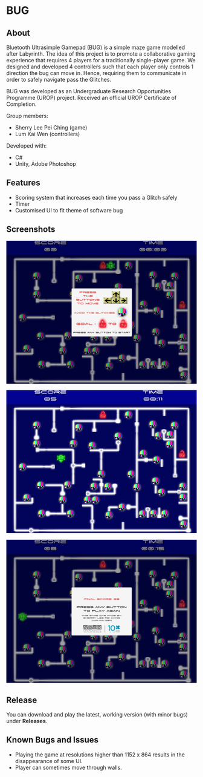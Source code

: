 # BUG
## About
Bluetooth Ultrasimple Gamepad (BUG) is a simple maze game modelled after Labyrinth. The idea of this project is to promote a collaborative gaming experience that requires 4 players for a traditionally single-player game. We designed and developed 4 controllers such that each player only controls 1 direction the bug can move in. Hence, requiring them to communicate in order to safely navigate pass the Glitches.

BUG was developed as an Undergraduate Research Opportunities Programme (UROP) project. Received an official UROP Certificate of Completion.

Group members:
* Sherry Lee Pei Ching (game)
* Lum Kai Wen (controllers)

Developed with:
* C#
* Unity, Adobe Photoshop

## Features
* Scoring system that increases each time you pass a Glitch safely
* Timer
* Customised UI to fit theme of software bug

## Screenshots
<p align="center">
  <img src="screenshots/bug_ss1.png" width="750" >
</p>
<p align="center">
  <img src="screenshots/bug_ss2.png" width="750" >
</p>
<p align="center">
  <img src="screenshots/bug_ss3.png" width="750" >
</p>

## Release
You can download and play the latest, working version (with minor bugs) under **Releases**.

## Known Bugs and Issues
* Playing the game at resolutions higher than 1152 x 864 results in the disappearance of some UI.
* Player can sometimes move through walls.
